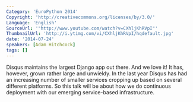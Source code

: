 ```yaml
---
Category: 'EuroPython 2014'
Copyright: 'http://creativecommons.org/licenses/by/3.0/'
Language: 'English'
SourceUrl: '"http://www.youtube.com/watch?v=CXhljKhRVpI"'
ThumbnailUrl: 'http://i.ytimg.com/vi/CXhljKhRVpI/hqdefault.jpg'
date: '2014-07-24'
speakers: [Adam Hitchcock]
tags: []
---
```

Disqus maintains the largest Django app out there. And we love it! It has, however, grown rather large and unwieldy. In the last year Disqus has had an increasing number of smaller services cropping up based on several different platforms. So this talk will be about how we do continuous deployment with our emerging service-based infrastructure.